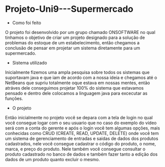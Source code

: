 # Projeto-Uni9---Supermercado

- Como foi feito

O projeto foi desenvolvido por um grupo chamado ONSOFTWARE no qual tinhamos o objetivo de criar um projeto designado para a solução de problemas do estoque de um estabelecimento, 
então chegamos a conclusão de pensar em projetar um sistema diretamente para um supermercado. 

- Sistema utilizado

Inicialmente fizemos uma ampla pesquisa sobre todos os sistemas que suportavam java e que iam de acordo com a nossa ideia e chegamos até o NetBeans que supriu totalmente oque estava em nossas mentes, 
então atráves dele conseguimos projetar 100% do sistema que estavamos pensado e dentro dele colocamos a linguagem java para excecutar as funções.

- O projeto

Então inicialmente no projeto você se depara com a tela de login no qual você consegue logar com o seu usuario que no caso do exemplo do vídeo será com a conta do gerente e após o login você tem algumas opções, 
mais conhecidas como CRUD (CREATE, READ, UPDATE, DELETE) onde você tem um sistema de gerenciamento de entradas e saidas de dados dos produtos cadastrados, nele você consegue cadastrar o código do produto, o nome, marca, e preço do produto. 
Nele também você consegue consultar o produto cadastrado no banco de dados e também fazer tanto a edição dos dados de um produto quanto excluir o mesmo.
